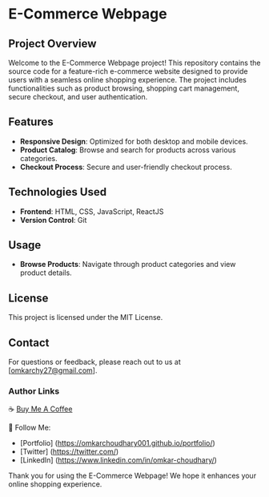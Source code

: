 # E-Commerce Webpage 

## Project Overview

Welcome to the E-Commerce Webpage project! This repository contains the source code for a feature-rich e-commerce website designed to provide users with a seamless online shopping experience. The project includes functionalities such as product browsing, shopping cart management, secure checkout, and user authentication.

## Features

- **Responsive Design**: Optimized for both desktop and mobile devices.
- **Product Catalog**: Browse and search for products across various categories.
- **Checkout Process**: Secure and user-friendly checkout process.

## Technologies Used

- **Frontend**: HTML, CSS, JavaScript, ReactJS
- **Version Control**: Git

## Usage

- **Browse Products**: Navigate through product categories and view product details.

## License

This project is licensed under the MIT License.

## Contact

For questions or feedback, please reach out to us at [omkarchy27@gmail.com].

### Author Links

☕ [Buy Me A Coffee](https://www.buymeacoffee.com/omkarchoudhary)

🚀 Follow Me:
- [Portfolio] (https://omkarchoudhary001.github.io/portfolio/)
- [Twitter] (https://twitter.com/)
- [LinkedIn] (https://www.linkedin.com/in/omkar-choudhary/)

Thank you for using the E-Commerce Webpage! We hope it enhances your online shopping experience.
